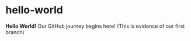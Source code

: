 # hello-world
**Hello World!** Our GitHub journey begins here!
(This is evidence of our first branch)
